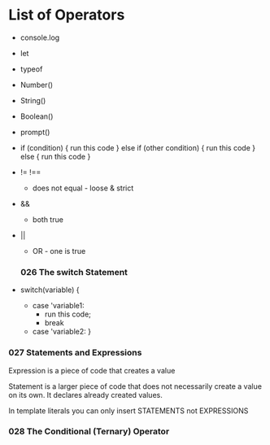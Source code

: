 # List of Operators

- console.log
- let
- typeof
- Number()
- String()
- Boolean()
- prompt()

- if (condition) {
  run this code
  } else if (other condition) {
  run this code
  } else {
  run this code
  }

- != !==
  - does not equal - loose & strict
- &&
  - both true
- ||

  - OR - one is true

  ### 026 The switch Statement

- switch(variable) {
  - case 'variable1:
    - run this code;
    - break
  - case 'variable2:
    }

### 027 Statements and Expressions

Expression is a piece of code that creates a value

Statement is a larger piece of code that does not necessarily create a value on its own. It declares already created values.

In template literals you can only insert STATEMENTS not EXPRESSIONS

### 028 The Conditional (Ternary) Operator
